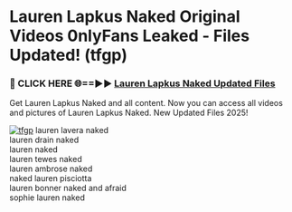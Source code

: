 # Lauren Lapkus Naked Original Videos 0nlyFans Leaked - Files Updated! (tfgp)

<h3>🔴 CLICK HERE 🌐==►► <a href="https://tinyurl.com/yckcrads" rel="nofollow">Lauren Lapkus Naked Updated Files</a></h3>

Get Lauren Lapkus Naked and all content. Now you can access all videos and pictures of Lauren Lapkus Naked. New Updated Files 2025!

[![tfgp](https://i.imgur.com/hpKpOFt.gif)](https://tinyurl.com/yckcrads)
lauren lavera naked<br>
lauren drain naked<br>
lauren naked<br>
lauren tewes naked<br>
lauren ambrose naked<br>
naked lauren pisciotta<br>
lauren bonner naked and afraid<br>
sophie lauren naked